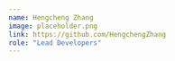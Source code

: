 ```yaml
---
name: Hengcheng Zhang
image: placeholder.png
link: https://github.com/HengchengZhang
role: "Lead Developers"
---
```

<!-- TODO -->